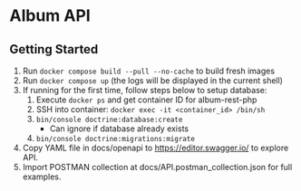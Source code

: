 # Album API

## Getting Started
1. Run `docker compose build --pull --no-cache` to build fresh images
2. Run `docker compose up` (the logs will be displayed in the current shell)
3. If running for the first time, follow steps below to setup database:
    1. Execute `docker ps` and get container ID for album-rest-php
    2. SSH into container: `docker exec -it <container_id> /bin/sh`
    3. `bin/console doctrine:database:create`
        - Can ignore if database already exists
    4. `bin/console doctrine:migrations:migrate`
4. Copy YAML file in docs/openapi to https://editor.swagger.io/ to explore API.
5. Import POSTMAN collection at docs/API.postman_collection.json for full 
   examples.
